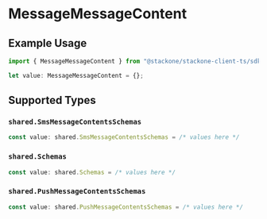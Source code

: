 # MessageMessageContent

## Example Usage

```typescript
import { MessageMessageContent } from "@stackone/stackone-client-ts/sdk/models/shared";

let value: MessageMessageContent = {};
```

## Supported Types

### `shared.SmsMessageContentsSchemas`

```typescript
const value: shared.SmsMessageContentsSchemas = /* values here */
```

### `shared.Schemas`

```typescript
const value: shared.Schemas = /* values here */
```

### `shared.PushMessageContentsSchemas`

```typescript
const value: shared.PushMessageContentsSchemas = /* values here */
```

